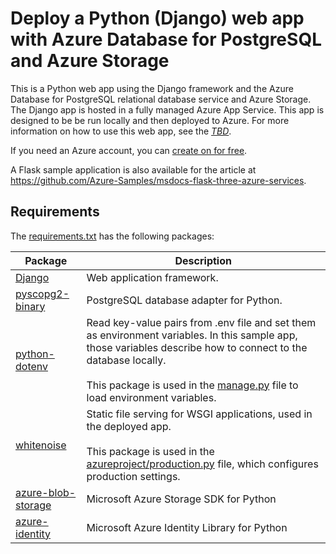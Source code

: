 # Deploy a Python (Django) web app with Azure Database for PostgreSQL and Azure Storage

This is a Python web app using the Django framework and the Azure Database for PostgreSQL relational database service and Azure Storage. The Django app is hosted in a fully managed Azure App Service. This app is designed to be be run locally and then deployed to Azure. For more information on how to use this web app, see the  [*TBD*](TBD).

If you need an Azure account, you can [create on for free](https://azure.microsoft.com/free/).

A Flask sample application is also available for the article at https://github.com/Azure-Samples/msdocs-flask-three-azure-services.

## Requirements

The [requirements.txt](./requirements.txt) has the following packages:

| Package | Description |
| ------- | ----------- |
| [Django](https://pypi.org/project/Django/) | Web application framework. |
| [pyscopg2-binary](https://pypi.org/project/psycopg-binary/) | PostgreSQL database adapter for Python. |
| [python-dotenv](https://pypi.org/project/python-dotenv/) | Read key-value pairs from .env file and set them as environment variables. In this sample app, those variables describe how to connect to the database locally. <br><br> This package is used in the [manage.py](./manage.py) file to load environment variables. |
| [whitenoise](https://pypi.org/project/whitenoise/) | Static file serving for WSGI applications, used in the deployed app. <br><br> This package is used in the [azureproject/production.py](./azureproject/production.py) file, which configures production settings. |
| [azure-blob-storage](https://pypi.org/project/azure-storage/) | Microsoft Azure Storage SDK for Python |
| [azure-identity](https://pypi.org/project/azure-identity/) | Microsoft Azure Identity Library for Python |

